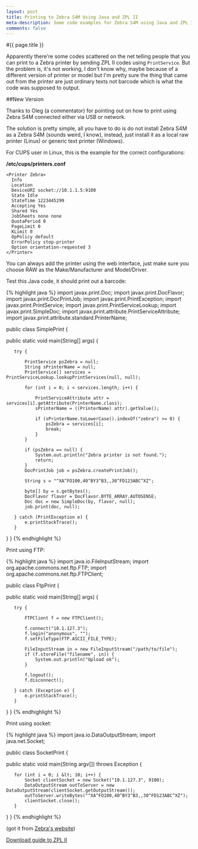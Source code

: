 ```yaml
---
layout: post
title: Printing to Zebra S4M Using Java and ZPL II
meta-description: Some code examples for Zebra S4M using Java and ZPL II
comments: false
---
```


#{{ page.title }}

Apparently there're some codes scattered on the net telling people that you can print to a Zebra printer by sending ZPL II codes using `PrintService`. But the problem is, it's not working, I don't know why, maybe because of a different version of printer or model but I'm pretty sure the thing that came out from the printer are just ordinary texts not barcode which is what the code was supposed to output.

##New Version

Thanks to Oleg (a commentator) for pointing out on how to print using Zebra S4M connected either via USB or network.

The solution is pretty simple, all you have to do is do not install Zebra S4M as a Zebra S4M (sounds weird, I know), instead, just install it as a local raw printer (Linux) or generic text printer (Windows).

For CUPS user in Linux, this is the example for the correct configurations:

**/etc/cups/printers.conf**

	<Printer Zebra>
	  Info
	  Location
	  DeviceURI socket://10.1.1.5:9100
	  State Idle
	  StateTime 1223445299
	  Accepting Yes
	  Shared Yes
	  JobSheets none none
	  QuotaPeriod 0
	  PageLimit 0
	  KLimit 0
	  OpPolicy default
	  ErrorPolicy stop-printer
	  Option orientation-requested 3
	</Printer>


You can always add the printer using the web interface, just make sure you choose RAW as the Make/Manufacturer and Model/Driver.

Test this Java code, it should print out a barcode:

{% highlight java %}
import javax.print.Doc;
import javax.print.DocFlavor;
import javax.print.DocPrintJob;
import javax.print.PrintException;
import javax.print.PrintService;
import javax.print.PrintServiceLookup;
import javax.print.SimpleDoc;
import javax.print.attribute.PrintServiceAttribute;
import javax.print.attribute.standard.PrinterName;

public class SimplePrint {

   public static void main(String[] args) {
       
       try {
           
           PrintService psZebra = null;
           String sPrinterName = null;
           PrintService[] services = PrintServiceLookup.lookupPrintServices(null, null);
           
           for (int i = 0; i < services.length; i++) {
               
               PrintServiceAttribute attr = services[i].getAttribute(PrinterName.class);
               sPrinterName = ((PrinterName) attr).getValue();
               
               if (sPrinterName.toLowerCase().indexOf("zebra") >= 0) {
                   psZebra = services[i];
                   break;
               }
           }
           
           if (psZebra == null) {
               System.out.println("Zebra printer is not found.");
               return;
           }
           DocPrintJob job = psZebra.createPrintJob();

           String s = "^XA^FO100,40^BY3^B3,,30^FD123ABC^XZ";

           byte[] by = s.getBytes();
           DocFlavor flavor = DocFlavor.BYTE_ARRAY.AUTOSENSE;
           Doc doc = new SimpleDoc(by, flavor, null);
           job.print(doc, null);
           
       } catch (PrintException e) {
           e.printStackTrace();
       }      
   }
}
{% endhighlight %}


Print using FTP:

{% highlight java %}
import java.io.FileInputStream;
import org.apache.commons.net.ftp.FTP;
import org.apache.commons.net.ftp.FTPClient;

public class FtpPrint {

   public static void main(String[] args) {

       try {

           FTPClient f = new FTPClient();            

           f.connect("10.1.127.3");
           f.login("anonymous", "");
           f.setFileType(FTP.ASCII_FILE_TYPE);                            

           FileInputStream in = new FileInputStream("/path/to/file");
           if (f.storeFile("filename", in)) {
               System.out.println("Upload ok");
           }                

           f.logout();
           f.disconnect();

       } catch (Exception e) {
           e.printStackTrace();
       }
   }
}
{% endhighlight %}

Print using socket:

{% highlight java %}
import java.io.DataOutputStream;
import java.net.Socket;

public class SocketPrint {

   public static void main(String argv[]) throws Exception {

       for (int i = 0; i &lt; 10; i++) {
           Socket clientSocket = new Socket("10.1.127.3", 9100);
           DataOutputStream outToServer = new DataOutputStream(clientSocket.getOutputStream());
           outToServer.writeBytes("^XA^FO100,40^BY3^B3,,30^FD123ABC^XZ");
           clientSocket.close();
       }
   }
}
{% endhighlight %}

(got it from [Zebra's website](https://support.zebra.com))

[Download guide to ZPL II](http://www.zebra.com/id/zebra/na/en/index/products/printers/industrial_commercial/s4m.4.tabs.html)
